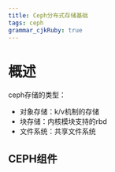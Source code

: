 ```yaml
---
title: Ceph分布式存储基础
tags: ceph
grammar_cjkRuby: true
---
```



# 概述
ceph存储的类型：

 - 对象存储：k/v机制的存储
 - 块存储：内核模块支持的rbd
 - 文件系统：共享文件系统

## CEPH组件